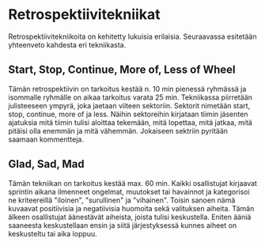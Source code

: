 # Retrospektiivitekniikat
  
Retrospektiivitekniikoita on kehitetty lukuisia erilaisia. Seuraavassa esitetään yhteenveto kahdesta eri tekniikasta.

## Start, Stop, Continue, More of, Less of Wheel

Tämän retrospektiivin on tarkoitus kestää n. 10 min pienessä ryhmässä ja isommalle ryhmälle on aikaa tarkoitus varata 25 min. Tekniikassa piirretään julisteeseen ympyrä, 
joka jaetaan viiteen sektoriin. Sektorit nimetään start, stop, continue, more of ja less. Näihin sektoreihin kirjataan tiimin jäsenten ajatuksia mitä tiimin tulisi 
aloittaa tekemään, mitä lopettaa, mitä jatkaa, mitä pitäisi olla enemmän ja mitä vähemmän. Jokaiseen sektriin pyritään saamaan kommentteja.

## Glad, Sad, Mad

Tämän tekniikan on tarkoitus kestää max. 60 min. Kaikki osallistujat kirjaavat sprintin aikana ilmenneet ongelmat, muutokset tai havainnot ja kategorisoi ne kriteereillä 
"iloinen", "surullinen" ja "vihainen". Toisin sanoen nämä kuvaavat positiivisia ja negatiivisia huomoita sekä valituksen aiheita. Tämän älkeen osallistujat äänestävät 
aiheista, joista tulisi keskustella. Eniten ääniä saaneesta keskustellaan ensin ja siitä järjestyksessä kunnes aiheet on keskusteltu tai aika loppuu.
